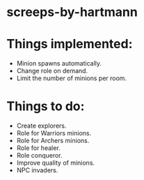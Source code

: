 # screeps-by-hartmann

# Things implemented:
* Minion spawns automatically.
* Change role on demand.
* Limit the number of minions per room.

# Things to do:
* Create explorers.
* Role for Warriors minions.
* Role for Archers minions.
* Role for healer.
* Role conqueror.
* Improve quality of minions.
* NPC invaders.